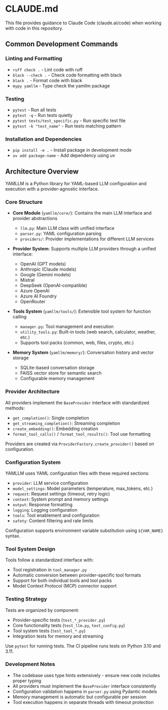 # CLAUDE.md

This file provides guidance to Claude Code (claude.ai/code) when working with code in this repository.

## Common Development Commands

### Linting and Formatting
- `ruff check .` - Lint code with ruff
- `black --check .` - Check code formatting with black
- `black .` - Format code with black
- `mypy yamllm` - Type check the yamllm package

### Testing
- `pytest` - Run all tests
- `pytest -q` - Run tests quietly
- `pytest tests/test_specific.py` - Run specific test file
- `pytest -k "test_name"` - Run tests matching pattern

### Installation and Dependencies
- `pip install -e .` - Install package in development mode
- `uv add package-name` - Add dependency using uv

## Architecture Overview

YAMLLM is a Python library for YAML-based LLM configuration and execution with a provider-agnostic interface.

### Core Structure

- **Core Module** (`yamllm/core/`): Contains the main LLM interface and provider abstractions
  - `llm.py`: Main LLM class with unified interface
  - `parser.py`: YAML configuration parsing
  - `providers/`: Provider implementations for different LLM services

- **Provider System**: Supports multiple LLM providers through a unified interface:
  - OpenAI (GPT models)
  - Anthropic (Claude models) 
  - Google (Gemini models)
  - Mistral
  - DeepSeek (OpenAI-compatible)
  - Azure OpenAI
  - Azure AI Foundry
  - OpenRouter

- **Tools System** (`yamllm/tools/`): Extensible tool system for function calling
  - `manager.py`: Tool management and execution
  - `utility_tools.py`: Built-in tools (web search, calculator, weather, etc.)
  - Supports tool packs (common, web, files, crypto, etc.)

- **Memory System** (`yamllm/memory/`): Conversation history and vector storage
  - SQLite-based conversation storage
  - FAISS vector store for semantic search
  - Configurable memory management

### Provider Architecture

All providers implement the `BaseProvider` interface with standardized methods:
- `get_completion()`: Single completion
- `get_streaming_completion()`: Streaming completion
- `create_embedding()`: Embedding creation
- `format_tool_calls()` / `format_tool_results()`: Tool use formatting

Providers are created via `ProviderFactory.create_provider()` based on configuration.

### Configuration System

YAMLLM uses YAML configuration files with these required sections:
- `provider`: LLM service configuration
- `model_settings`: Model parameters (temperature, max_tokens, etc.)
- `request`: Request settings (timeout, retry logic)
- `context`: System prompt and memory settings
- `output`: Response formatting
- `logging`: Logging configuration
- `tools`: Tool enablement and configuration
- `safety`: Content filtering and rate limits

Configuration supports environment variable substitution using `${VAR_NAME}` syntax.

### Tool System Design

Tools follow a standardized interface with:
- Tool registration in `tool_manager.py`
- Automatic conversion between provider-specific tool formats
- Support for both individual tools and tool packs
- Model Context Protocol (MCP) connector support

### Testing Strategy

Tests are organized by component:
- Provider-specific tests (`test_*_provider.py`)
- Core functionality tests (`test_llm.py`, `test_config.py`)
- Tool system tests (`test_tool_*.py`)
- Integration tests for memory and streaming

Use `pytest` for running tests. The CI pipeline runs tests on Python 3.10 and 3.11.

### Development Notes

- The codebase uses type hints extensively - ensure new code includes proper typing
- All providers must implement the `BaseProvider` interface consistently
- Configuration validation happens in `parser.py` using Pydantic models
- Memory management is automatic but configurable per session
- Tool execution happens in separate threads with timeout protection